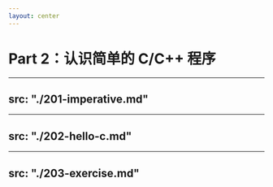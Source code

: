 ```yaml
---
layout: center
---
```


# Part 2：认识简单的 C/C++ 程序

---
src: "./201-imperative.md"
---

---
src: "./202-hello-c.md"
---

---
src: "./203-exercise.md"
---